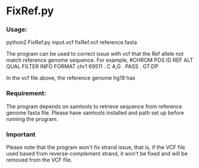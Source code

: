 # FixRef.py

### Usage:
python2        FixRef.py        input.vcf        fixRef.vcf        reference.fasta

The program can be used to correct issue with vcf that the Ref allele not match reference genome sequence. For example,
#CHROM  POS     ID      REF     ALT     QUAL    FILTER  INFO    FORMAT
chr1    69511   .       C       A,G     .       PASS    .       GT:DP

In the vcf file above, the reference genome hg19 has 

### Requirement:
The program depends on samtools to retrieve sequence from reference genome fasta file. Please have samtools installed and path set up before running the program.

### Important
Please note that the program won't fix strand issue, that is, if the VCF file used based from reverse-complement strand, it won't be fixed and will be removed from the VCF file.
